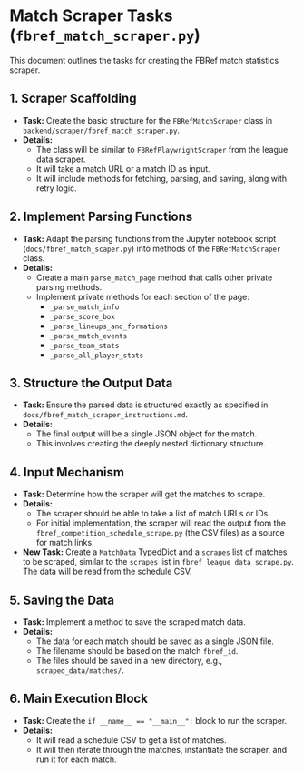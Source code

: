 # Match Scraper Tasks (`fbref_match_scraper.py`)

This document outlines the tasks for creating the FBRef match statistics scraper.

## 1. Scraper Scaffolding

*   **Task:** Create the basic structure for the `FBRefMatchScraper` class in `backend/scraper/fbref_match_scraper.py`.
*   **Details:**
    *   The class will be similar to `FBRefPlaywrightScraper` from the league data scraper.
    *   It will take a match URL or a match ID as input.
    *   It will include methods for fetching, parsing, and saving, along with retry logic.

## 2. Implement Parsing Functions

*   **Task:** Adapt the parsing functions from the Jupyter notebook script (`docs/fbref_match_scaper.py`) into methods of the `FBRefMatchScraper` class.
*   **Details:**
    *   Create a main `parse_match_page` method that calls other private parsing methods.
    *   Implement private methods for each section of the page:
        *   `_parse_match_info`
        *   `_parse_score_box`
        *   `_parse_lineups_and_formations`
        *   `_parse_match_events`
        *   `_parse_team_stats`
        *   `_parse_all_player_stats`

## 3. Structure the Output Data

*   **Task:** Ensure the parsed data is structured exactly as specified in `docs/fbref_match_scraper_instructions.md`.
*   **Details:**
    *   The final output will be a single JSON object for the match.
    *   This involves creating the deeply nested dictionary structure.

## 4. Input Mechanism

*   **Task:** Determine how the scraper will get the matches to scrape.
*   **Details:**
    *   The scraper should be able to take a list of match URLs or IDs.
    *   For initial implementation, the scraper will read the output from the `fbref_competition_schedule_scrape.py` (the CSV files) as a source for match links.
*   **New Task:** Create a `MatchData` TypedDict and a `scrapes` list of matches to be scraped, similar to the `scrapes` list in `fbref_league_data_scrape.py`. The data will be read from the schedule CSV.

## 5. Saving the Data

*   **Task:** Implement a method to save the scraped match data.
*   **Details:**
    *   The data for each match should be saved as a single JSON file.
    *   The filename should be based on the match `fbref_id`.
    *   The files should be saved in a new directory, e.g., `scraped_data/matches/`.

## 6. Main Execution Block

*   **Task:** Create the `if __name__ == "__main__":` block to run the scraper.
*   **Details:**
    *   It will read a schedule CSV to get a list of matches.
    *   It will then iterate through the matches, instantiate the scraper, and run it for each match.
